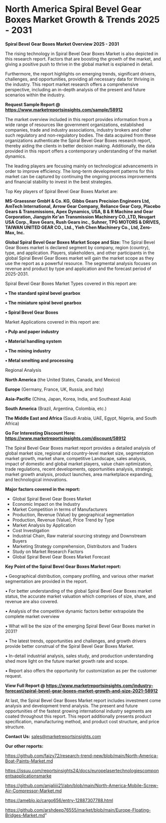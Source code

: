 # North America Spiral Bevel Gear Boxes Market Growth & Trends 2025 - 2031

<Strong> Spiral Bevel Gear Boxes Market Overview 2025 - 2031</strong>

The rising technology in Spiral Bevel Gear Boxes Market is also depicted in this research report. Factors that are boosting the growth of the market, and giving a positive push to thrive in the global market is explained in detail.

Furthermore, the report highlights on emerging trends, significant drivers, challenges, and opportunities, providing all necessary data for thriving in the industry. This report market research offers a comprehensive perspective, including an in-depth analysis of the present and future scenarios within the industry.

<strong>Request Sample Report @ <a href=https://www.marketreportsinsights.com/sample/58912>https://www.marketreportsinsights.com/sample/58912</a></strong>

The market overview included in this report provides information from a wide range of resources like government organizations, established companies, trade and industry associations, industry brokers and other such regulatory and non-regulatory bodies. The data acquired from these organizations authenticate the Spiral Bevel Gear Boxes research report, thereby aiding the clients in better decision making. Additionally, the data provided in this report offers a contemporary understanding of the market dynamics.

The leading players are focusing mainly on technological advancements in order to improve efficiency. The long-term development patterns for this market can be captured by continuing the ongoing process improvements and financial stability to invest in the best strategies.

Top Key players of Spiral Bevel Gear Boxes Market are:

<strong>MS-Graessner GmbH & Co. KG, Gibbs Gears Precision Engineers Ltd, AmTech International, Arrow Gear Company, Reliance Gear Corp, Placebo Gears & Transmissions, Apex Dynamics, USA, B & R Machine and Gear Corporation, Jiangyin Ke&#39;an Transmission Machinery CO.,LTD, Neugart USA Corp., Rave Gears, Rush Gears inc., Suhner, TPG MOTORS & DRIVES, TAIWAN UNITED GEAR CO., Ltd., Yieh Chen Machinery Co., Ltd, Zero-Max, Inc.</strong>

<strong><b>Global Spiral Bevel Gear Boxes Market Scope and Size:</b></strong>
The Spiral Bevel Gear Boxes market is declared segment by company, region (country), type, and application. Players, stakeholders, and other participants in the global Spiral Bevel Gear Boxes market will gain the market scope as they use the report as a powerful resource. The segmental analysis focuses on revenue and product by type and application and the forecast period of 2025-2031.

Spiral Bevel Gear Boxes Market Types covered in this report are:

<strong>• The standard spiral bevel gearbox

• The miniature spiral bevel gearbox

• Spiral Bevel Gear Boxes</strong>

Market Applications covered in this report are:

<strong>• Pulp and paper industry

• Material handling system

• The mining industry

• Metal smelting and processing</strong> 

Regional Analysis

<strong>North America</strong> (the United States, Canada, and Mexico)

<strong>Europe</strong> (Germany, France, UK, Russia, and Italy)

<strong>Asia-Pacific</strong> (China, Japan, Korea, India, and Southeast Asia)

<strong>South America</strong> (Brazil, Argentina, Colombia, etc.)

<strong>The Middle East and Africa</strong> (Saudi Arabia, UAE, Egypt, Nigeria, and South Africa)

<strong>Go For Interesting Discount Here: <a href=https://www.marketreportsinsights.com/discount/58912>https://www.marketreportsinsights.com/discount/58912</a></strong>

The Spiral Bevel Gear Boxes market report provides a detailed analysis of global market size, regional and country-level market size, segmentation market growth, market share, competitive Landscape, sales analysis, impact of domestic and global market players, value chain optimization, trade regulations, recent developments, opportunities analysis, strategic market growth analysis, product launches, area marketplace expanding, and technological innovations.

<strong><b>Major factors covered in the report:</b></strong>
<ul>
  <li>Global Spiral Bevel Gear Boxes Market </li>
  <li>Economic Impact on the Industry</li>
  <li>Market Competition in terms of Manufacturers</li>
  <li>Production, Revenue (Value) by geographical segmentation</li>
  <li>Production, Revenue (Value), Price Trend by Type</li>
  <li>Market Analysis by Application</li>
  <li>Cost Investigation</li>
  <li>Industrial Chain, Raw material sourcing strategy and Downstream Buyers</li>
  <li>Marketing Strategy comprehension, Distributors and Traders</li>
  <li>Study on Market Research Factors</li>
  <li>Global Spiral Bevel Gear Boxes Market Forecast</li>
</ul>

<strong><b>Key Point of the Spiral Bevel Gear Boxes Market report:</b></strong>

• Geographical distribution, company profiling, and various other market segmentation are provided in the report.

• For better understanding of the global Spiral Bevel Gear Boxes market status, the accurate market valuation which comprises of size, share, and revenue are also covered.

• Analysis of the competitive dynamic factors better extrapolate the complete market overview

• What will be the size of the emerging Spiral Bevel Gear Boxes market in 2031?

• The latest trends, opportunities and challenges, and growth drivers provide better construal of the Spiral Bevel Gear Boxes Market.

• In-detail industrial analysis, sales study, and production understanding shed more light on the future market growth rate and scope.

• Report also offers the opportunity for customization as per the customer request.

<strong><b>View Full Report @ <a href=https://www.marketreportsinsights.com/industry-forecast/spiral-bevel-gear-boxes-market-growth-and-size-2021-58912>https://www.marketreportsinsights.com/industry-forecast/spiral-bevel-gear-boxes-market-growth-and-size-2021-58912</a></b></strong>


At last, the Spiral Bevel Gear Boxes Market report includes investment come analysis and development trend analysis. The present and future opportunities of the fastest growing international industry segments are coated throughout this report. This report additionally presents product specification, manufacturing method, and product cost structure, and price structure.

<strong>Contact Us:</strong>
sales@marketreportsinsights.com

<strong>Our other reports:</strong>

<a href=https://github.com/faizy72/research-trend-new/blob/main/North-America-Boat-Paints-Market.md>https://github.com/faizy72/research-trend-new/blob/main/North-America-Boat-Paints-Market.md</a>

<a href=https://issuu.com/reportsinsights24/docs/europelasertechnologiescomponentsapplicationsmarke>https://issuu.com/reportsinsights24/docs/europelasertechnologiescomponentsapplicationsmarke</a>

<a href=https://github.com/anjaliiii21/abn/blob/main/North-America-Mobile-Screw-Air-Compressor-Market.md>https://github.com/anjaliiii21/abn/blob/main/North-America-Mobile-Screw-Air-Compressor-Market.md</a>

<a href=https://ameblo.jp/cargo656/entry-12887307788.html>https://ameblo.jp/cargo656/entry-12887307788.html</a>

<a href=https://github.com/arshdeep76555/market/blob/main/Europe-Floating-Bridges-Market.md>https://github.com/arshdeep76555/market/blob/main/Europe-Floating-Bridges-Market.md</a>"
